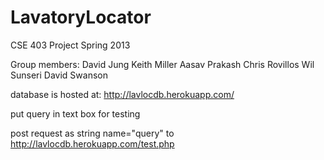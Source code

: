 LavatoryLocator
===============

CSE 403 Project Spring 2013

Group members:
David Jung
Keith Miller
Aasav Prakash
Chris Rovillos
Wil Sunseri
David Swanson

database is hosted at: 
http://lavlocdb.herokuapp.com/

put query in text box for testing

post request as string name="query" to http://lavlocdb.herokuapp.com/test.php
